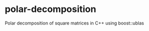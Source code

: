 polar-decomposition
===================

Polar decomposition of square matrices in C++ using boost::ublas
